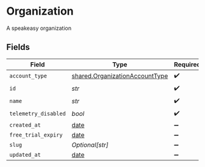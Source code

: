 # Organization

A speakeasy organization


## Fields

| Field                                                                            | Type                                                                             | Required                                                                         | Description                                                                      |
| -------------------------------------------------------------------------------- | -------------------------------------------------------------------------------- | -------------------------------------------------------------------------------- | -------------------------------------------------------------------------------- |
| `account_type`                                                                   | [shared.OrganizationAccountType](../../models/shared/organizationaccounttype.md) | :heavy_check_mark:                                                               | N/A                                                                              |
| `id`                                                                             | *str*                                                                            | :heavy_check_mark:                                                               | N/A                                                                              |
| `name`                                                                           | *str*                                                                            | :heavy_check_mark:                                                               | N/A                                                                              |
| `telemetry_disabled`                                                             | *bool*                                                                           | :heavy_check_mark:                                                               | N/A                                                                              |
| `created_at`                                                                     | [date](https://docs.python.org/3/library/datetime.html#date-objects)             | :heavy_minus_sign:                                                               | N/A                                                                              |
| `free_trial_expiry`                                                              | [date](https://docs.python.org/3/library/datetime.html#date-objects)             | :heavy_minus_sign:                                                               | N/A                                                                              |
| `slug`                                                                           | *Optional[str]*                                                                  | :heavy_minus_sign:                                                               | N/A                                                                              |
| `updated_at`                                                                     | [date](https://docs.python.org/3/library/datetime.html#date-objects)             | :heavy_minus_sign:                                                               | N/A                                                                              |